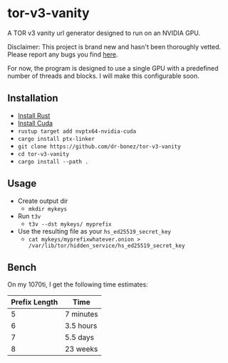 # tor-v3-vanity
A TOR v3 vanity url generator designed to run on an NVIDIA GPU.

Disclaimer: This project is brand new and hasn't been thoroughly vetted.
Please report any bugs you find [here](https://github.com/dr-bonez/tor-v3-vanity/issues).

For now, the program is designed to use a single GPU with a predefined number of threads and blocks.
I will make this configurable soon.

## Installation

- [Install Rust](https://rustup.rs)
- [Install Cuda](https://developer.nvidia.com/cuda-downloads)
- `rustup target add nvptx64-nvidia-cuda`
- `cargo install ptx-linker`
- `git clone https://github.com/dr-bonez/tor-v3-vanity`
- `cd tor-v3-vanity`
- `cargo install --path .`

## Usage

- Create output dir
  - `mkdir mykeys`
- Run `t3v`
  - `t3v --dst mykeys/ myprefix`
- Use the resulting file as your `hs_ed25519_secret_key`
  - `cat mykeys/myprefixwhatever.onion > /var/lib/tor/hidden_service/hs_ed25519_secret_key`

## Bench
On my 1070ti, I get the following time estimates:

| Prefix Length | Time      |
| ------------- | --------- |
|             5 | 7 minutes |
|             6 | 3.5 hours |
|             7 | 5.5 days  |
|             8 | 23 weeks  |
